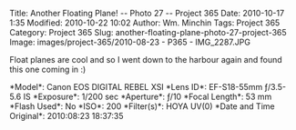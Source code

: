 Title: Another Floating Plane! -- Photo 27 -- Project 365
Date: 2010-10-17 1:35
Modified: 2010-10-22 10:02
Author: Wm. Minchin
Tags: Project 365
Category: Project 365
Slug: another-floating-plane-photo-27-project-365
Image: images/project-365/2010-08-23 - P365 - IMG_2287.JPG

Float planes are cool and so I went down to the harbour again and found
this one coming in :)

<div markdown=1 class="photo-infobox">
*Model*:  Canon EOS DIGITAL REBEL XSI  
*Lens ID*: EF-S18-55mm ƒ/3.5-5.6 IS  
*Exposure*: 1/200 sec  
*Aperture*: ƒ/10  
*Focal Length*: 53 mm  
*Flash Used*: No  
*ISO*: 200  
*Filter(s)*: HOYA UV(0)  
*Date and Time Original*: 2010:08:23 18:37:35
</div>
